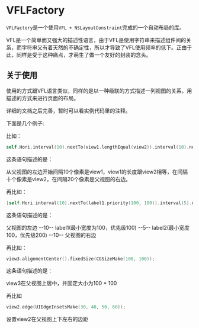 # VFLFactory

`VFLFactory`是一个使用`VFL + NSLayoutConstraint`完成的一个自动布局的库。

VFL是一个简单而又强大的描述性语言，由于VFL是使用字符串来描述组件间的关系，而字符串又有着天然的不确定性，所以才导致了VFL使用频率的低下。正由于此，同样是受于这种痛点，才萌生了做一个友好的封装的念头。

## 关于使用

使用的方式跟VFL语言类似，同样的是以一种级联的方式描述一列视图的关系，用描述的方式来进行页面的布局。

详细的文档之后完善，暂时可以看实例代码里的注释。



下面是几个例子:



比如：

```objective-c
self.Hori.interval(10).nextTo(view1.lengthEqual(view2)).interval(10).nextTo(view2).interval(20).end,
```

这条语句描述的是：

从父视图的左边开始间隔10个像素是view1，view1的长度跟view2相等，在间隔十个像素是view2，在间隔20个像素是父视图的右边。



再比如：

```objective-c
[self.Hori.interval(10).nextTo(label1.priority(100, 100)).interval(5).nextTo(label2.priority(100, 200)).interval(10) end];
```

这条语句描述的是：

父视图的左边 --10-- label1(最小宽度为100，优先级100) --5-- label2(最小宽度100，优先级200) --10-- 父视图的右边



再比如：

```objective-c
view3.alignmentCenter().fixedSize(CGSizeMake(100, 100));
```

这条语句描述的是：

view3在父视图上居中，并固定大小为100 * 100



再比如

```objective-c
view2.edge(UIEdgeInsetsMake(30, 40, 50, 60));
```

设置view2在父视图上下左右的边距

